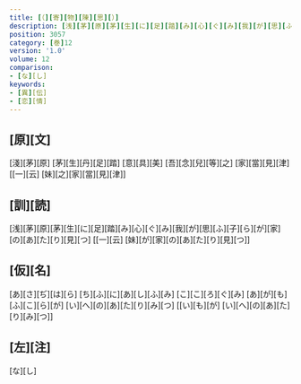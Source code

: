 ```yaml
---
title: [（][寄][物][陳][思][）]
description: [浅][茅][原][茅][生][に][足][踏][み][心][ぐ][み][我][が][思][ふ][子][ら][が][家][の][あ][た][り][見][つ] [[一][云] [妹][が][家][の][あ][た][り][見][つ]]
position: 3057
category: [巻]12
version: '1.0'
volume: 12
comparison:
- [な][し]
keywords:
- [異][伝]
- [恋][情]
---
```


## [原][文]

[淺][茅][原] [茅][生][丹][足][踏] [意][具][美] [吾][念][兒][等][之] [家][當][見][津] [[一][云] [妹][之][家][當][見][津]]

## [訓][読]

[浅][茅][原][茅][生][に][足][踏][み][心][ぐ][み][我][が][思][ふ][子][ら][が][家][の][あ][た][り][見][つ] [[一][云] [妹][が][家][の][あ][た][り][見][つ]]

## [仮][名]

[あ][さ][ぢ][は][ら] [ち][ふ][に][あ][し][ふ][み] [こ][こ][ろ][ぐ][み] [あ][が][も][ふ][こ][ら][が] [い][へ][の][あ][た][り][み][つ] [[い][も][が] [い][へ][の][あ][た][り][み][つ]]

## [左][注]

[な][し]
